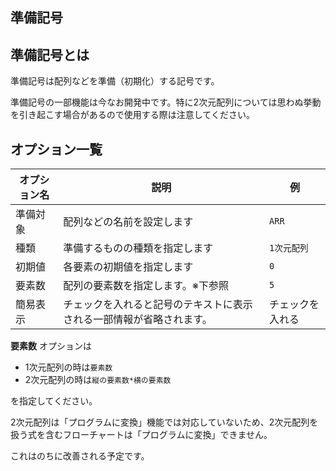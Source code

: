 
<Section>

# 準備記号

</Section>

<Section>

## 準備記号とは

準備記号は配列などを準備（初期化）する記号です。

<!-- 準備記号の画像 -->

<Alert>

準備記号の一部機能は今なお開発中です。特に2次元配列については思わぬ挙動を引き起こす場合があるので使用する際は注意してください。

</Alert>

</Section>


<Section>

## オプション一覧

|オプション名|説明|例|
|---|---|---|
|準備対象|配列などの名前を設定します|`ARR`|
|種類|準備するものの種類を指定します|`1次元配列`|
|初期値|各要素の初期値を指定します|`0`|
|要素数|配列の要素数を指定します。※下参照|`5`|
|簡易表示|チェックを入れると記号のテキストに表示される一部情報が省略されます。|チェックを入れる|

<Blue>

**要素数** オプションは

- 1次元配列の時は`要素数`
- 2次元配列の時は`縦の要素数*横の要素数`

を指定してください。
</Blue>

<Alert>
2次元配列は「プログラムに変換」機能では対応していないため、2次元配列を扱う式を含むフローチャートは「プログラムに変換」できません。

これはのちに改善される予定です。
</Alert>

</Section>


